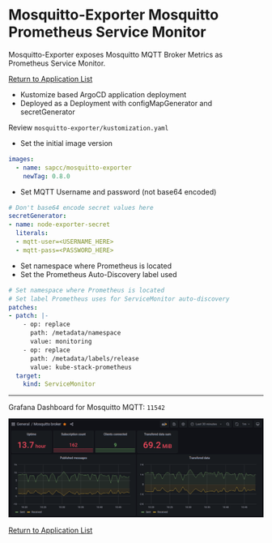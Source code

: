 # Mosquitto-Exporter Mosquitto Prometheus Service Monitor

Mosquitto-Exporter exposes Mosquitto MQTT Broker Metrics as Prometheus Service Monitor.

[Return to Application List](../README.md)

* Kustomize based ArgoCD application deployment
* Deployed as a Deployment with configMapGenerator and secretGenerator

Review `mosquitto-exporter/kustomization.yaml`

* Set the initial image version

```yaml
images:
  - name: sapcc/mosquitto-exporter
    newTag: 0.8.0
```

* Set MQTT Username and password (not base64 encoded)

```yaml
# Don't base64 encode secret values here
secretGenerator:
- name: node-exporter-secret
  literals:
  - mqtt-user=<USERNAME_HERE>
  - mqtt-pass=<PASSWORD_HERE>

```

* Set namespace where Prometheus is located
* Set the Prometheus Auto-Discovery label used

```yaml
# Set namespace where Prometheus is located
# Set label Prometheus uses for ServiceMonitor auto-discovery
patches:
- patch: |-
    - op: replace
      path: /metadata/namespace
      value: monitoring
    - op: replace
      path: /metadata/labels/release
      value: kube-stack-prometheus
  target:
    kind: ServiceMonitor
```

---

Grafana Dashboard for Mosquitto MQTT: `11542`

![Grafana Dashboard using exporter](grafana_dashboard_11542.png)

[Return to Application List](../README.md)
